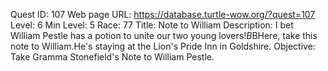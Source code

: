 Quest ID: 107
Web page URL: https://database.turtle-wow.org/?quest=107
Level: 6
Min Level: 5
Race: 77
Title: Note to William
Description: I bet William Pestle has a potion to unite our two young lovers!$B$BHere, take this note to William.He's staying at the Lion's Pride Inn in Goldshire.
Objective: Take Gramma Stonefield's Note to William Pestle.
